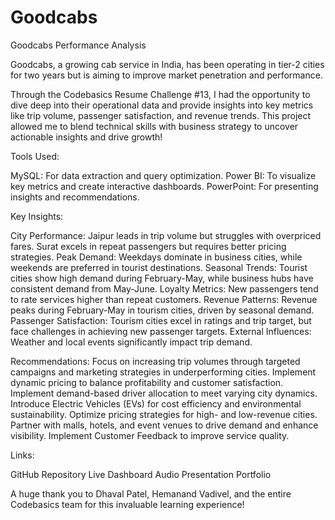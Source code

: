 # Goodcabs

Goodcabs Performance Analysis

Goodcabs, a growing cab service in India, has been operating in tier-2 cities for two years but is aiming to improve market penetration and performance. 

Through the Codebasics Resume Challenge #13, I had the opportunity to dive deep into their operational data and provide insights into key metrics like trip volume, passenger satisfaction, and revenue trends.
This project allowed me to blend technical skills with business strategy to uncover actionable insights and drive growth!

Tools Used:

MySQL: For data extraction and query optimization.
Power BI: To visualize key metrics and create interactive dashboards.
PowerPoint: For presenting insights and recommendations.

Key Insights:

City Performance: Jaipur leads in trip volume but struggles with overpriced fares. Surat excels in repeat passengers but requires better pricing strategies.
Peak Demand: Weekdays dominate in business cities, while weekends are preferred in tourist destinations.
Seasonal Trends: Tourist cities show high demand during February-May, while business hubs have consistent demand from May-June.
Loyalty Metrics: New passengers tend to rate services higher than repeat customers.
Revenue Patterns: Revenue peaks during February-May in tourism cities, driven by seasonal demand.
Passenger Satisfaction: Tourism cities excel in ratings and trip target, but face challenges in achieving new passenger targets.
External Influences: Weather and local events significantly impact trip demand.

Recommendations:
Focus on increasing trip volumes through targeted campaigns and marketing strategies in underperforming cities.
Implement dynamic pricing to balance profitability and customer satisfaction.
Implement demand-based driver allocation to meet varying city dynamics.
Introduce Electric Vehicles (EVs) for cost efficiency and environmental sustainability.
Optimize pricing strategies for high- and low-revenue cities.
Partner with malls, hotels, and event venues to drive demand and enhance visibility.
Implement Customer Feedback to improve service quality.


Links:

GitHub Repository
Live Dashboard
Audio Presentation
Portfolio

A huge thank you to Dhaval Patel, Hemanand Vadivel, and the entire Codebasics team for this invaluable learning experience!
